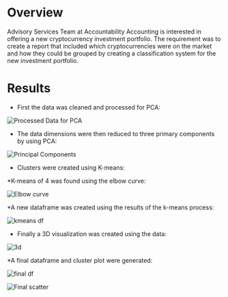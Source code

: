 # **Overview**

Advisory Services Team at Accountability Accounting is interested in offering a new cryptocurrency investment portfolio.  The requirement was to create a report that included which cryptocurrencies were on the market and how they could be grouped by creating a classification system for the new investment portfolio.

# **Results**

* First the data was cleaned and processed for PCA:

![Processed Data for PCA](https://user-images.githubusercontent.com/78942457/123572900-f331e180-d79a-11eb-9604-d45d5e25a044.PNG)

* The data dimensions were then reduced to three primary components by using PCA:

![Principal Components](https://user-images.githubusercontent.com/78942457/123573041-355b2300-d79b-11eb-939f-831d9eefa54c.PNG)

* Clusters were created using K-means:

*K-means of 4 was found using the elbow curve:

![Elbow curve](https://user-images.githubusercontent.com/78942457/123573181-79e6be80-d79b-11eb-9499-6f4c1e43d50c.PNG)

*A new dataframe was created using the results of the k-means process:

![kmeans df](https://user-images.githubusercontent.com/78942457/123573293-aa2e5d00-d79b-11eb-85cd-3a4b9bf59ec4.PNG)

* Finally a 3D visualization was created using the data:

![3d](https://user-images.githubusercontent.com/78942457/123573360-caf6b280-d79b-11eb-9af1-74ca1e654017.PNG)

*A final dataframe and cluster plot were generated:

![final df](https://user-images.githubusercontent.com/78942457/123573448-fd081480-d79b-11eb-8fa8-4a7bfc40accf.PNG)

![Final scatter](https://user-images.githubusercontent.com/78942457/123573454-fed1d800-d79b-11eb-80e4-fc78138406a9.PNG)

